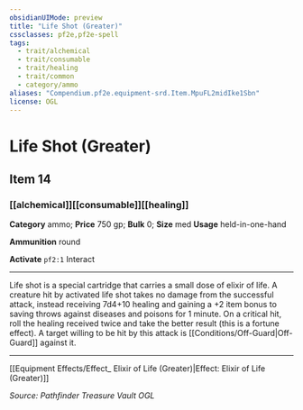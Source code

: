 ```yaml
---
obsidianUIMode: preview
title: "Life Shot (Greater)"
cssclasses: pf2e,pf2e-spell
tags:
  - trait/alchemical
  - trait/consumable
  - trait/healing
  - trait/common
  - category/ammo
aliases: "Compendium.pf2e.equipment-srd.Item.MpuFL2midIke1Sbn"
license: OGL
---
```

# Life Shot (Greater)
## Item 14
### [[alchemical]][[consumable]][[healing]]

**Category** ammo; 
**Price** 750 gp; 
**Bulk** 0; **Size** med
**Usage** held-in-one-hand

**Ammunition** round

**Activate** `pf2:1` Interact

* * *

Life shot is a special cartridge that carries a small dose of elixir of life. A creature hit by activated life shot takes no damage from the successful attack, instead receiving 7d4+10 healing and gaining a +2 item bonus to saving throws against diseases and poisons for 1 minute. On a critical hit, roll the healing received twice and take the better result (this is a fortune effect). A target willing to be hit by this attack is [[Conditions/Off-Guard|Off-Guard]] against it.

* * *

[[Equipment Effects/Effect_ Elixir of Life (Greater)|Effect: Elixir of Life (Greater)]]

*Source: Pathfinder Treasure Vault*
*OGL*